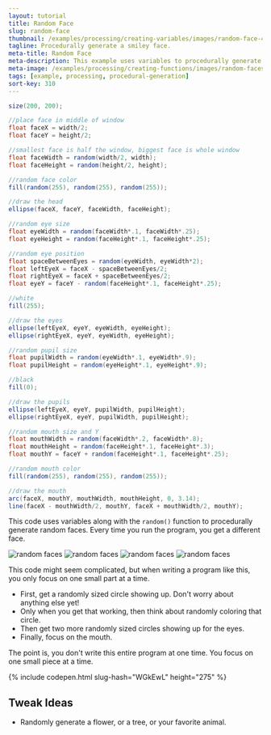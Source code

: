 ```yaml
---
layout: tutorial
title: Random Face
slug: random-face
thumbnail: /examples/processing/creating-variables/images/random-face-4.png
tagline: Procedurally generate a smiley face.
meta-title: Random Face
meta-description: This example uses variables to procedurally generate random faces.
meta-image: /examples/processing/creating-functions/images/random-faces-2.png
tags: [example, processing, procedural-generation]
sort-key: 310
---
```


```java
size(200, 200);

//place face in middle of window
float faceX = width/2;
float faceY = height/2;

//smallest face is half the window, biggest face is whole window
float faceWidth = random(width/2, width);
float faceHeight = random(height/2, height);

//random face color
fill(random(255), random(255), random(255));

//draw the head
ellipse(faceX, faceY, faceWidth, faceHeight);

//random eye size
float eyeWidth = random(faceWidth*.1, faceWidth*.25);
float eyeHeight = random(faceHeight*.1, faceHeight*.25);

//random eye position
float spaceBetweenEyes = random(eyeWidth, eyeWidth*2);
float leftEyeX = faceX - spaceBetweenEyes/2;
float rightEyeX = faceX + spaceBetweenEyes/2;
float eyeY = faceY - random(faceHeight*.1, faceHeight*.25);

//white
fill(255);

//draw the eyes
ellipse(leftEyeX, eyeY, eyeWidth, eyeHeight);
ellipse(rightEyeX, eyeY, eyeWidth, eyeHeight);

//random pupil size
float pupilWidth = random(eyeWidth*.1, eyeWidth*.9);
float pupilHeight = random(eyeHeight*.1, eyeHeight*.9);

//black
fill(0);

//draw the pupils
ellipse(leftEyeX, eyeY, pupilWidth, pupilHeight);
ellipse(rightEyeX, eyeY, pupilWidth, pupilHeight);

//random mouth size and Y
float mouthWidth = random(faceWidth*.2, faceWidth*.8);
float mouthHeight = random(faceHeight*.1, faceHeight*.3);
float mouthY = faceY + random(faceHeight*.1, faceHeight*.25);

//random mouth color
fill(random(255), random(255), random(255));

//draw the mouth
arc(faceX, mouthY, mouthWidth, mouthHeight, 0, 3.14);
line(faceX - mouthWidth/2, mouthY, faceX + mouthWidth/2, mouthY);
```

This code uses variables along with the `random()` function to procedurally generate random faces. Every time you run the program, you get a different face.

![random faces](/examples/processing/creating-variables/images/random-face-1.png)
![random faces](/examples/processing/creating-variables/images/random-face-2.png)
![random faces](/examples/processing/creating-variables/images/random-face-3.png)
![random faces](/examples/processing/creating-variables/images/random-face-4.png)

This code might seem complicated, but when writing a program like this, you only focus on one small part at a time.

- First, get a randomly sized circle showing up. Don't worry about anything else yet!
- Only when you get that working, then think about randomly coloring that circle.
- Then get two more randomly sized circles showing up for the eyes.
- Finally, focus on the mouth.

The point is, you don't write this entire program at one time. You focus on one small piece at a time.

{% include codepen.html slug-hash="WGkEwL" height="275" %}

## Tweak Ideas

- Randomly generate a flower, or a tree, or your favorite animal.
